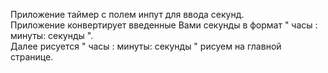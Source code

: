 Приложение таймер с полем инпут для ввода секунд.    
Приложение конвертирует введенные Вами секунды в формат " часы : минуты: секунды ".    
Далее рисуется " часы : минуты: секунды " рисуем на главной странице.   
